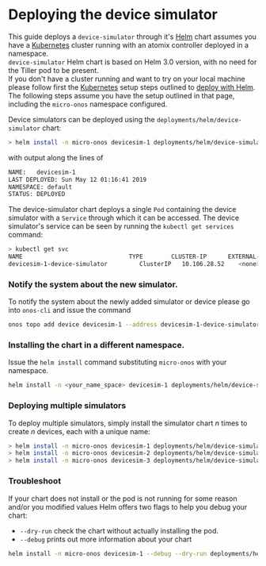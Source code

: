 # Deploying the device simulator

This guide deploys a `device-simulator` through it's [Helm] chart assumes you have a [Kubernetes] cluster running 
with an atomix controller deployed in a namespace.  
`device-simulator` Helm chart is based on Helm 3.0 version, with no need for the Tiller pod to be present.   
If you don't have a cluster running and want to try on your local machine please follow first 
the [Kubernetes] setup steps outlined to [deploy with Helm](https://docs.onosproject.org/developers/deploy_with_helm/).
The following steps assume you have the setup outlined in that page, including the `micro-onos` namespace configured. 

Device simulators can be deployed using the `deployments/helm/device-simulator` chart:

```bash
> helm install -n micro-onos devicesim-1 deployments/helm/device-simulator
```
with output along the lines of 
```bash
NAME:   devicesim-1
LAST DEPLOYED: Sun May 12 01:16:41 2019
NAMESPACE: default
STATUS: DEPLOYED
```

The device-simulator chart deploys a single `Pod` containing the device simulator with a `Service`
through which it can be accessed. The device simulator's service can be seen by running the
`kubectl get services` command:

```bash
> kubectl get svc
NAME                              TYPE        CLUSTER-IP      EXTERNAL-IP   PORT(S)          AGE
devicesim-1-device-simulator         ClusterIP   10.106.28.52    <none>        10161/TCP        25m
```

### Notify the system about the new simulator.

To notify the system about the newly added simulator or device please go into `onos-cli` and issue the command
```bash
onos topo add device devicesim-1 --address devicesim-1-device-simulator:11161 --type Devicesim --version 1.0.0 --insecure
```

### Installing the chart in a different namespace.

Issue the `helm install` command substituting `micro-onos` with your namespace.
```bash
helm install -n <your_name_space> devicesim-1 deployments/helm/device-simulator
```

### Deploying multiple simulators

To deploy multiple simulators, simply install the simulator chart _n_ times
to create _n_ devices, each with a unique name:

```bash
> helm install -n micro-onos devicesim-1 deployments/helm/device-simulator
> helm install -n micro-onos devicesim-2 deployments/helm/device-simulator
> helm install -n micro-onos devicesim-3 deployments/helm/device-simulator
```

### Troubleshoot

If your chart does not install or the pod is not running for some reason and/or you modified values Helm offers two flags to help you
debug your chart: 

* `--dry-run` check the chart without actually installing the pod. 
* `--debug` prints out more information about your chart

```bash
helm install -n micro-onos devicesim-1 --debug --dry-run deployments/helm/device-simulator
```

[Helm]: https://helm.sh/
[Kubernetes]: https://kubernetes.io/
